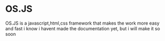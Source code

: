 # OS.JS
OS.JS is a javascript,html,css framework that makes the work more easy and fast
i know i havent made the documentation yet, but i will make it so soon 
